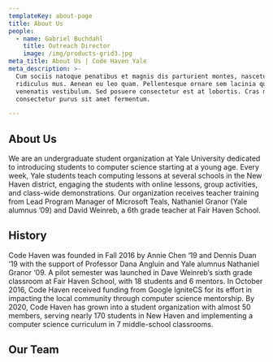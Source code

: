 ```yaml
---
templateKey: about-page
title: About Us
people:
  - name: Gabriel Buchdahl
    title: Outreach Director
    image: /img/products-grid3.jpg
meta_title: About Us | Code Haven Yale
meta_description: >-
  Cum sociis natoque penatibus et magnis dis parturient montes, nascetur
  ridiculus mus. Aenean eu leo quam. Pellentesque ornare sem lacinia quam
  venenatis vestibulum. Sed posuere consectetur est at lobortis. Cras mattis
  consectetur purus sit amet fermentum.

---
```

## About Us

We are an undergraduate student organization at Yale University dedicated to introducing students to computer science starting at a young age. Every week, Yale students teach computing lessons at several schools in the New Haven district, engaging the students with online lessons, group activities, and class-wide demonstrations. Our organization receives teacher training from Lead Program Manager of Microsoft Teals, Nathaniel Granor (Yale alumnus ’09) and David Weinreb, a 6th grade teacher at Fair Haven School.


## History

Code Haven was founded in Fall 2016 by Annie Chen ‘19 and Dennis Duan ‘19 with the support of Professor Dana Angluin and Yale alumnus Nathaniel Granor ‘09. A pilot semester was launched in Dave Weinreb’s sixth grade classroom at Fair Haven School, with 18 students and 6 mentors. In October 2016, Code Haven received funding from Google IgniteCS for its effort in impacting the local community through computer science mentorship. By 2020, Code Haven has grown into a student organization with almost 50 members, serving nearly 170 students in New Haven and implementing a computer science curriculum in 7 middle-school classrooms.

## Our Team

